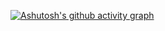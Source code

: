 [![Ashutosh's github activity graph](https://github-readme-activity-graph.vercel.app/graph?username=devophudson)](https://github.com/ashutosh00710/github-readme-activity-graph)
